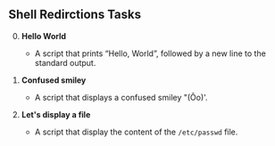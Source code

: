 ## Shell Redirctions Tasks

0. **Hello World**
	- A script that prints “Hello, World”, followed by a new line to the standard output.

1. **Confused smiley**
	- A  script that displays a confused smiley "(Ôo)'.

2. **Let's display a file**
	- A script that display the content of the `/etc/passwd` file.
